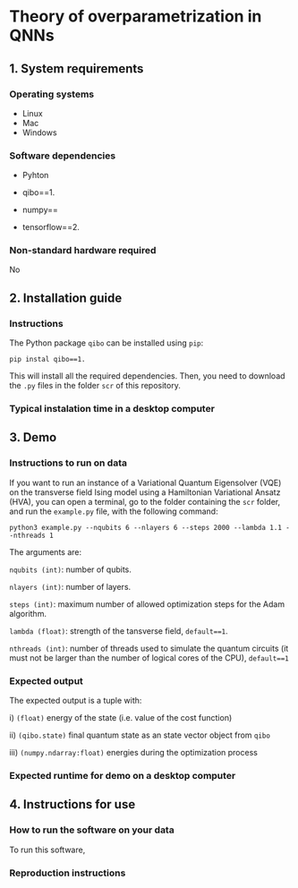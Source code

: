 # Theory of overparametrization in QNNs

## 1. System requirements

### Operating systems

- Linux
- Mac
- Windows

### Software dependencies

- Pyhton 

- qibo==1.

- numpy==

- tensorflow==2.

### Non-standard hardware required

No

## 2. Installation guide

### Instructions

The Python package `qibo` can be installed using `pip`:

```
pip instal qibo==1.
```

This will install all the required dependencies. Then, you need to download the `.py` files in the folder `scr` of this repository.

### Typical instalation time in a desktop computer


## 3. Demo

### Instructions to run on data

If you want to run an instance of a Variational Quantum Eigensolver (VQE) on the transverse field Ising model using a Hamiltonian Variational Ansatz (HVA), you can open a terminal, go to the folder containing the `scr` folder, and run the `example.py` file, with the following command:

```
python3 example.py --nqubits 6 --nlayers 6 --steps 2000 --lambda 1.1 --nthreads 1
```

The arguments are:

`nqubits (int)`: number of qubits.

`nlayers (int)`: number of layers.

`steps (int)`: maximum number of allowed optimization steps for the Adam algorithm.

`lambda (float)`: strength of the tansverse field, `default==1`.

`nthreads (int)`: number of threads used to simulate the quantum circuits (it must not be larger than the number of logical cores of the CPU), `default==1`


### Expected output

The expected output is a tuple with:

i) `(float)` energy of the state (i.e. value of the cost function)

ii) `(qibo.state)` final quantum state as an state vector object from `qibo`

iii) `(numpy.ndarray:float)` energies during the optimization process


### Expected runtime for demo on a desktop computer


## 4. Instructions for use

### How to run the software on your data

To run this software, 

### Reproduction instructions


